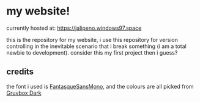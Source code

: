 # my website!
currently hosted at: https://jalipeno.windows97.space

this is the repository for my website, i use this repository for version controlling in the inevitable scenario that i break something (i am a total newbie to development). consider this my first project then i guess?

## credits
the font i used is [FantasqueSansMono](https://github.com/belluzj/fantasque-sans), and the colours are all picked from [Gruvbox Dark](https://github.com/morhetz/gruvbox)
